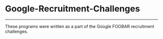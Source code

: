 # Google-Recruitment-Challenges
------------------------------------------------------------------------
These programs were written as a part of the Google FOOBAR recruitment
challenges.

